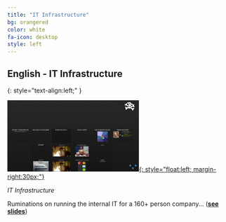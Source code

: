 ```yaml
---
title: "IT Infrastructure"
bg: orangered
color: white
fa-icon: desktop
style: left
---
```



## English - IT Infrastructure
{: style="text-align:left;" }

[![IT Infrastructure](IT%20Infrastructure/media/it-infra_thumbnail.png){: style="float:left; margin-right:30px;"}](IT%20Infrastructure/)

*IT Infrastructure*

Ruminations on running the internal IT for a 160+ person company... (**[see slides](IT%20Infrastructure/)**)